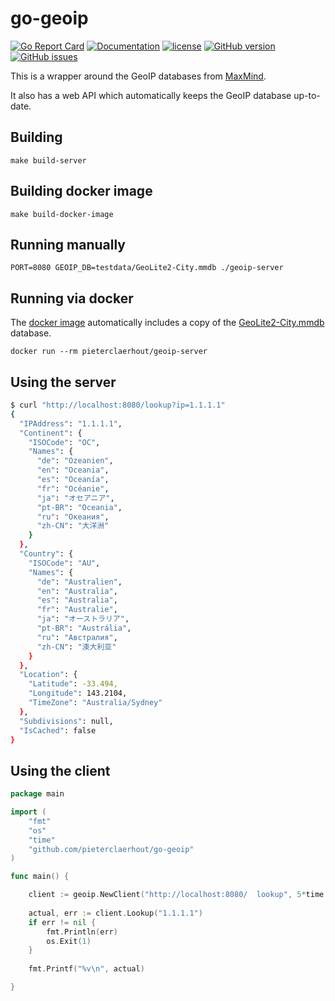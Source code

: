 # go-geoip

[![Go Report Card](https://goreportcard.com/badge/github.com/pieterclaerhout/go-geoip)](https://goreportcard.com/report/github.com/pieterclaerhout/go-geoip)
[![Documentation](https://godoc.org/github.com/pieterclaerhout/go-geoip?status.svg)](http://godoc.org/github.com/pieterclaerhout/go-geoip)
[![license](https://img.shields.io/badge/license-Apache%20v2-orange.svg)](https://github.com/pieterclaerhout/go-geoip/raw/master/LICENSE)
[![GitHub version](https://badge.fury.io/gh/pieterclaerhout%2Fgo-geoip.svg)](https://badge.fury.io/gh/pieterclaerhout%2Fgo-geoip)
[![GitHub issues](https://img.shields.io/github/issues/pieterclaerhout/go-geoip.svg)](https://github.com/pieterclaerhout/go-geoip/issues)

This is a wrapper around the GeoIP databases from [MaxMind](https://www.maxmind.com/en/home).

It also has a web API which automatically keeps the GeoIP database up-to-date.

## Building

```
make build-server
```

## Building docker image

```
make build-docker-image
```

## Running manually

```
PORT=8080 GEOIP_DB=testdata/GeoLite2-City.mmdb ./geoip-server
```

## Running via docker

The [docker image](https://hub.docker.com/r/pieterclaerhout/geoip-server) automatically includes a copy of the [GeoLite2-City.mmdb](https://geolite.maxmind.com/download/geoip/database/GeoLite2-City.tar.gz) database.

```
docker run --rm pieterclaerhout/geoip-server
```

## Using the server

```bash
$ curl "http://localhost:8080/lookup?ip=1.1.1.1"
{
  "IPAddress": "1.1.1.1",
  "Continent": {
    "ISOCode": "OC",
    "Names": {
      "de": "Ozeanien",
      "en": "Oceania",
      "es": "Oceanía",
      "fr": "Océanie",
      "ja": "オセアニア",
      "pt-BR": "Oceania",
      "ru": "Океания",
      "zh-CN": "大洋洲"
    }
  },
  "Country": {
    "ISOCode": "AU",
    "Names": {
      "de": "Australien",
      "en": "Australia",
      "es": "Australia",
      "fr": "Australie",
      "ja": "オーストラリア",
      "pt-BR": "Austrália",
      "ru": "Австралия",
      "zh-CN": "澳大利亚"
    }
  },
  "Location": {
    "Latitude": -33.494,
    "Longitude": 143.2104,
    "TimeZone": "Australia/Sydney"
  },
  "Subdivisions": null,
  "IsCached": false
}
```

## Using the client

```go
package main

import (
    "fmt"
    "os"
    "time"
    "github.com/pieterclaerhout/go-geoip"
)

func main() {

    client := geoip.NewClient("http://localhost:8080/  lookup", 5*time.Second)
  
    actual, err := client.Lookup("1.1.1.1")
    if err != nil {
        fmt.Println(err)
        os.Exit(1)
    }
  
    fmt.Printf("%v\n", actual)

}
```